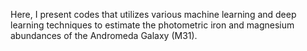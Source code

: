 Here, I present codes that utilizes various machine learning and deep learning techniques to estimate the photometric iron and magnesium abundances of the Andromeda Galaxy (M31).
